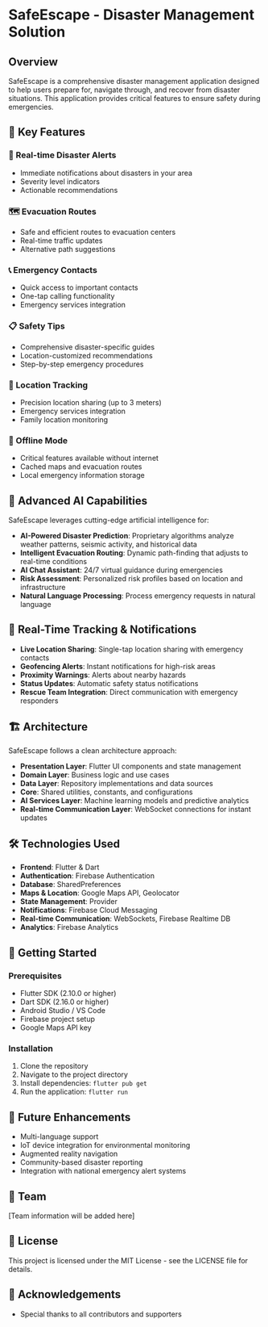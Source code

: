 # SafeEscape - Disaster Management Solution



## Overview

SafeEscape is a comprehensive disaster management application designed to help users prepare for, navigate through, and recover from disaster situations. This application provides critical features to ensure safety during emergencies.

## 🌟 Key Features

### 🔔 Real-time Disaster Alerts
- Immediate notifications about disasters in your area
- Severity level indicators
- Actionable recommendations

### 🗺️ Evacuation Routes
- Safe and efficient routes to evacuation centers
- Real-time traffic updates
- Alternative path suggestions

### 📞 Emergency Contacts
- Quick access to important contacts
- One-tap calling functionality
- Emergency services integration

### 📋 Safety Tips
- Comprehensive disaster-specific guides
- Location-customized recommendations
- Step-by-step emergency procedures

### 📍 Location Tracking
- Precision location sharing (up to 3 meters)
- Emergency services integration
- Family location monitoring

### 📵 Offline Mode
- Critical features available without internet
- Cached maps and evacuation routes
- Local emergency information storage

## 🤖 Advanced AI Capabilities

SafeEscape leverages cutting-edge artificial intelligence for:

- **AI-Powered Disaster Prediction**: Proprietary algorithms analyze weather patterns, seismic activity, and historical data
- **Intelligent Evacuation Routing**: Dynamic path-finding that adjusts to real-time conditions
- **AI Chat Assistant**: 24/7 virtual guidance during emergencies
- **Risk Assessment**: Personalized risk profiles based on location and infrastructure
- **Natural Language Processing**: Process emergency requests in natural language

## 📍 Real-Time Tracking & Notifications

- **Live Location Sharing**: Single-tap location sharing with emergency contacts
- **Geofencing Alerts**: Instant notifications for high-risk areas
- **Proximity Warnings**: Alerts about nearby hazards
- **Status Updates**: Automatic safety status notifications
- **Rescue Team Integration**: Direct communication with emergency responders

## 🏗️ Architecture

SafeEscape follows a clean architecture approach:

- **Presentation Layer**: Flutter UI components and state management
- **Domain Layer**: Business logic and use cases
- **Data Layer**: Repository implementations and data sources
- **Core**: Shared utilities, constants, and configurations
- **AI Services Layer**: Machine learning models and predictive analytics
- **Real-time Communication Layer**: WebSocket connections for instant updates

## 🛠️ Technologies Used

- **Frontend**: Flutter & Dart
- **Authentication**: Firebase Authentication
- **Database**: SharedPreferences
- **Maps & Location**: Google Maps API, Geolocator
- **State Management**: Provider
- **Notifications**: Firebase Cloud Messaging
- **Real-time Communication**: WebSockets, Firebase Realtime DB
- **Analytics**: Firebase Analytics

## 🚀 Getting Started

### Prerequisites
- Flutter SDK (2.10.0 or higher)
- Dart SDK (2.16.0 or higher)
- Android Studio / VS Code
- Firebase project setup
- Google Maps API key

### Installation

1. Clone the repository
2. Navigate to the project directory
3. Install dependencies: `flutter pub get`
4. Run the application: `flutter run`



## 🔮 Future Enhancements

- Multi-language support
- IoT device integration for environmental monitoring
- Augmented reality navigation
- Community-based disaster reporting
- Integration with national emergency alert systems

## 👥 Team

[Team information will be added here]

## 📄 License

This project is licensed under the MIT License - see the LICENSE file for details.

## 🙏 Acknowledgements

- Special thanks to all contributors and supporters
